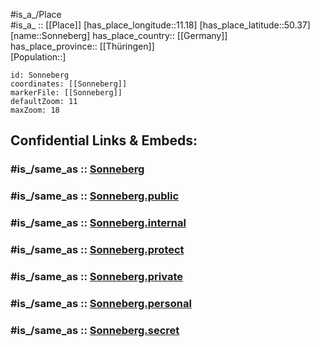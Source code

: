 ﻿---
confidential: public
isDeleted: false
location:
- 50.37
- 11.18
mapmarker: city
mapzoom:
- 7
- 12
SpocWebEntityId: 34369
tags:
- geo/City
type: City
---

#is_a_/Place  
#is_a_ :: [[Place]] 
[has_place_longitude::11.18] 
[has_place_latitude::50.37] 
[name::Sonneberg] 
has_place_country:: [[Germany]]  
has_place_province:: [[Thüringen]]  
[Population::] 



```leaflet
id: Sonneberg
coordinates: [[Sonneberg]] 
markerFile: [[Sonneberg]] 
defaultZoom: 11 
maxZoom: 18
```


## Confidential Links & Embeds: 

### #is_/same_as :: [Sonneberg](/_Standards/Earth/Continent/Europe/Europe~Central/Germany/Germany~East/Thüringen/counties~TH/Sonneberg/cities~Sonneberg/Sonneberg-city/City/Sonneberg.md) 

### #is_/same_as :: [Sonneberg.public](/_public/Earth/Continent/Europe/Europe~Central/Germany/Germany~East/Thüringen/counties~TH/Sonneberg/cities~Sonneberg/Sonneberg-city/City/Sonneberg.public.md) 

### #is_/same_as :: [Sonneberg.internal](/_internal/Earth/Continent/Europe/Europe~Central/Germany/Germany~East/Thüringen/counties~TH/Sonneberg/cities~Sonneberg/Sonneberg-city/City/Sonneberg.internal.md) 

### #is_/same_as :: [Sonneberg.protect](/_protect/Earth/Continent/Europe/Europe~Central/Germany/Germany~East/Thüringen/counties~TH/Sonneberg/cities~Sonneberg/Sonneberg-city/City/Sonneberg.protect.md) 

### #is_/same_as :: [Sonneberg.private](/_private/Earth/Continent/Europe/Europe~Central/Germany/Germany~East/Thüringen/counties~TH/Sonneberg/cities~Sonneberg/Sonneberg-city/City/Sonneberg.private.md) 

### #is_/same_as :: [Sonneberg.personal](/_personal/Earth/Continent/Europe/Europe~Central/Germany/Germany~East/Thüringen/counties~TH/Sonneberg/cities~Sonneberg/Sonneberg-city/City/Sonneberg.personal.md) 

### #is_/same_as :: [Sonneberg.secret](/_secret/Earth/Continent/Europe/Europe~Central/Germany/Germany~East/Thüringen/counties~TH/Sonneberg/cities~Sonneberg/Sonneberg-city/City/Sonneberg.secret.md)

